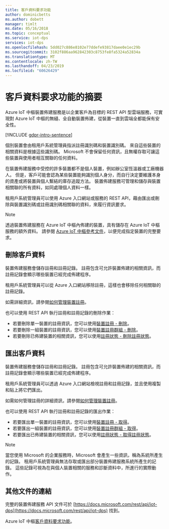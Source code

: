 ```yaml
---
title: 客戶資料要求功能
author: dominicbetts
ms.author: dobett
manager: timlt
ms.date: 05/16/2018
ms.topic: conceptual
ms.service: iot-dps
services: iot-dps
ms.openlocfilehash: 5dd027c886e8102e77ddefe93817daee0e1ec29b
ms.sourcegitcommit: 3102f886aa962842303c8753fe8fa5324a52834a
ms.translationtype: MT
ms.contentlocale: zh-TW
ms.lasthandoff: 04/23/2019
ms.locfileid: "60626429"
---
```

# <a name="summary-of-customer-data-request-features"></a>客戶資料要求功能的摘要

Azure IoT 中樞裝置佈建服務是以企業客戶為目標的 REST API 型雲端服務，可實現對 Azure IoT 中樞的無縫、全自動裝置佈建，從裝置一直到雲端全都能保有安全性。

[!INCLUDE [gdpr-intro-sentence](../../includes/gdpr-intro-sentence.md)]

個別裝置會由租用戶系統管理員指派註冊識別碼和裝置識別碼。 來自這些裝置的相關資料是根據這些識別碼。 Microsoft 不會保留任何資訊，且無權存取可讓這些裝置與使用者相互關聯的任何資料。

在裝置佈建服務中受控的許多裝置都不是個人裝置，例如辦公室恆溫器或工廠機器人。 但是，客戶可能會認為某些裝置能夠識別個人身分，而自行決定要維護本身的資產或將裝置與個人繫結的庫存追蹤方法。 裝置佈建服務可管理和儲存與裝置相關聯的所有資料，如同處理個人資料一樣。

租用戶系統管理員可以使用 Azure 入口網站或服務的 REST API，藉由匯出或刪除與裝置識別碼或註冊識別碼相關聯的資料，來履行資訊要求。

> [!NOTE]
> 透過裝置佈建服務在 Azure IoT 中樞內佈建的裝置，具有儲存在 Azure IoT 中樞服務的額外資料。 請參閱 [Azure IoT 中樞參考文件](../iot-hub/iot-hub-customer-data-requests.md)，以便完成指定裝置的完整要求。

## <a name="deleting-customer-data"></a>刪除客戶資料

裝置佈建服務會儲存註冊和註冊記錄。 註冊包含可允許裝置佈建的相關資訊，而註冊記錄會顯示哪些裝置已經完成佈建程序。

租用戶系統管理員可以從 Azure 入口網站移除註冊，這樣也會移除任何相關聯的註冊記錄。

如需詳細資訊，請參閱[如何管理裝置註冊](how-to-manage-enrollments.md)。

也可以使用 REST API 執行註冊和註冊記錄的刪除作業：

* 若要刪除單一裝置的註冊資訊，您可以使用[裝置註冊 - 刪除](/rest/api/iot-dps/deleteindividualenrollment/deleteindividualenrollment)。
* 若要刪除一組裝置的註冊資訊，您可以使用[裝置註冊群組 - 刪除](/rest/api/iot-dps/deleteenrollmentgroup/deleteenrollmentgroup)。
* 若要刪除已佈建裝置的相關資訊，您可以使用[註冊狀態 - 刪除註冊狀態](/rest/api/iot-dps/deletedeviceregistrationstate/deletedeviceregistrationstate)。

## <a name="exporting-customer-data"></a>匯出客戶資料

裝置佈建服務會儲存註冊和註冊記錄。 註冊包含可允許裝置佈建的相關資訊，而註冊記錄會顯示哪些裝置已經完成佈建程序。

租用戶系統管理員可以透過 Azure 入口網站檢視註冊和註冊記錄，並且使用複製和貼上將它們匯出。

如需如何管理註冊的詳細資訊，請參閱[如何管理裝置註冊](how-to-manage-enrollments.md)。

也可以使用 REST API 執行註冊和註冊記錄的匯出作業：

* 若要匯出單一裝置的註冊資訊，您可以使用[裝置註冊 - 取得](/rest/api/iot-dps/getindividualenrollment/getindividualenrollment)。
* 若要匯出一組裝置的註冊資訊，您可以使用[裝置註冊群組 - 取得](/rest/api/iot-dps/getenrollmentgroup/getenrollmentgroup)。
* 若要匯出已佈建裝置的相關資訊，您可以使用[註冊狀態 - 取得註冊狀態](/rest/api/iot-dps/getdeviceregistrationstate/getdeviceregistrationstate)。

> [!NOTE]
> 當您使用 Microsoft 的企業服務時，Microsoft 會產生一些資訊，稱為系統所產生的記錄。 租用戶系統管理員無法存取或匯出部分裝置佈建服務系統所產生的記錄。 這些記錄可視為在與個人裝置相關的服務和診斷資料中，所進行的實際動作。

## <a name="links-to-additional-documentation"></a>其他文件的連結

完整的裝置佈建服務 API 文件可於 [https://docs.microsoft.com/rest/api/iot-dps](https://docs.microsoft.com/rest/api/iot-dps) 找到。

Azure IoT 中樞[客戶資料要求功能](../iot-hub/iot-hub-customer-data-requests.md)。